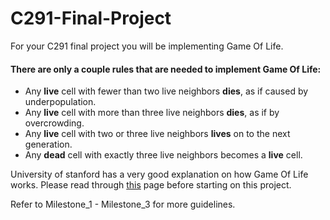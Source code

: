 # C291-Final-Project
For your C291 final project you will be implementing Game Of Life.

#### There are only a couple rules that are needed to implement Game Of Life:

   * Any **live** cell with fewer than two live neighbors **dies**, as if caused by underpopulation.
   * Any **live** cell with more than three live neighbors **dies**, as if by overcrowding.
   * Any **live** cell with two or three live neighbors **lives** on to the next generation.
   * Any **dead** cell with exactly three live neighbors becomes a **live** cell.

University of stanford has a very good explanation on how Game Of Life works. Please read through [this](http://web.stanford.edu/~cdebs/GameOfLife/) page before starting on this project.

Refer to Milestone_1 - Milestone_3 for more guidelines.
